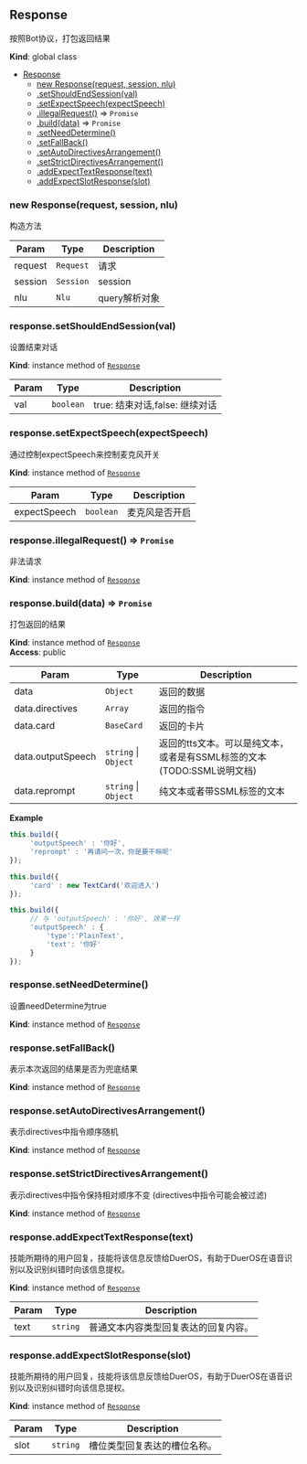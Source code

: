 <a name="Response"></a>

## Response
按照Bot协议，打包返回结果

**Kind**: global class  

* [Response](#Response)
    * [new Response(request, session, nlu)](#new_Response_new)
    * [.setShouldEndSession(val)](#Response+setShouldEndSession)
    * [.setExpectSpeech(expectSpeech)](#Response+setExpectSpeech)
    * [.illegalRequest()](#Response+illegalRequest) ⇒ <code>Promise</code>
    * [.build(data)](#Response+build) ⇒ <code>Promise</code>
    * [.setNeedDetermine()](#Response+setNeedDetermine)
    * [.setFallBack()](#Response+setFallBack)
    * [.setAutoDirectivesArrangement()](#Response+setAutoDirectivesArrangement)
    * [.setStrictDirectivesArrangement()](#Response+setStrictDirectivesArrangement)
    * [.addExpectTextResponse(text)](#Response+addExpectTextResponse)
    * [.addExpectSlotResponse(slot)](#Response+addExpectSlotResponse)

<a name="new_Response_new"></a>

### new Response(request, session, nlu)
构造方法


| Param | Type | Description |
| --- | --- | --- |
| request | <code>Request</code> | 请求 |
| session | <code>Session</code> | session |
| nlu | <code>Nlu</code> | query解析对象 |

<a name="Response+setShouldEndSession"></a>

### response.setShouldEndSession(val)
设置结束对话

**Kind**: instance method of [<code>Response</code>](#Response)  

| Param | Type | Description |
| --- | --- | --- |
| val | <code>boolean</code> | true: 结束对话,false: 继续对话 |

<a name="Response+setExpectSpeech"></a>

### response.setExpectSpeech(expectSpeech)
通过控制expectSpeech来控制麦克风开关

**Kind**: instance method of [<code>Response</code>](#Response)  

| Param | Type | Description |
| --- | --- | --- |
| expectSpeech | <code>boolean</code> | 麦克风是否开启 |

<a name="Response+illegalRequest"></a>

### response.illegalRequest() ⇒ <code>Promise</code>
非法请求

**Kind**: instance method of [<code>Response</code>](#Response)  
<a name="Response+build"></a>

### response.build(data) ⇒ <code>Promise</code>
打包返回的结果

**Kind**: instance method of [<code>Response</code>](#Response)  
**Access**: public  

| Param | Type | Description |
| --- | --- | --- |
| data | <code>Object</code> | 返回的数据 |
| data.directives | <code>Array</code> | 返回的指令 |
| data.card | <code>BaseCard</code> | 返回的卡片 |
| data.outputSpeech | <code>string</code> \| <code>Object</code> | 返回的tts文本。可以是纯文本，或者是有SSML标签的文本(TODO:SSML说明文档) |
| data.reprompt | <code>string</code> \| <code>Object</code> | 纯文本或者带SSML标签的文本 |

**Example**  
```javascript
this.build({
     'outputSpeech' : '你好',
     'reprompt' : '再请问一次，你是要干嘛呢'
});

this.build({
     'card' : new TextCard('欢迎进入')
});

this.build({
     // 与 'outputSpeech' : '你好', 效果一样
     'outputSpeech' : {
         'type':'PlainText',
         'text': '你好'
     }
});
```
<a name="Response+setNeedDetermine"></a>

### response.setNeedDetermine()
设置needDetermine为true

**Kind**: instance method of [<code>Response</code>](#Response)  
<a name="Response+setFallBack"></a>

### response.setFallBack()
表示本次返回的结果是否为兜底结果

**Kind**: instance method of [<code>Response</code>](#Response)  
<a name="Response+setAutoDirectivesArrangement"></a>

### response.setAutoDirectivesArrangement()
表示directives中指令顺序随机

**Kind**: instance method of [<code>Response</code>](#Response)  
<a name="Response+setStrictDirectivesArrangement"></a>

### response.setStrictDirectivesArrangement()
表示directives中指令保持相对顺序不变 (directives中指令可能会被过滤)

**Kind**: instance method of [<code>Response</code>](#Response)  
<a name="Response+addExpectTextResponse"></a>

### response.addExpectTextResponse(text)
技能所期待的用户回复，技能将该信息反馈给DuerOS，有助于DuerOS在语音识别以及识别纠错时向该信息提权。

**Kind**: instance method of [<code>Response</code>](#Response)  

| Param | Type | Description |
| --- | --- | --- |
| text | <code>string</code> | 普通文本内容类型回复表达的回复内容。 |

<a name="Response+addExpectSlotResponse"></a>

### response.addExpectSlotResponse(slot)
技能所期待的用户回复，技能将该信息反馈给DuerOS，有助于DuerOS在语音识别以及识别纠错时向该信息提权。

**Kind**: instance method of [<code>Response</code>](#Response)  

| Param | Type | Description |
| --- | --- | --- |
| slot | <code>string</code> | 槽位类型回复表达的槽位名称。 |

